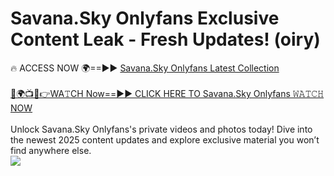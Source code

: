# Savana.Sky Onlyfans Exclusive Content Leak - Fresh Updates! (oiry)

🔥 ACCESS NOW 🌍==►► <a href="https://tinyurl.com/kvy9nzfs" rel="nofollow">Savana.Sky Onlyfans Latest Collection</a>
<br><br>
[🔴🌍📺📱👉WA𝚃CH Now==►► CLICK HERE TO Savana.Sky Onlyfans 𝚆𝙰𝚃𝙲𝙷 NOW](https://tinyurl.com/kvy9nzfs)
<br><br>
Unlock Savana.Sky Onlyfans's private videos and photos today! Dive into the newest 2025 content updates and explore exclusive material you won’t find anywhere else.
<br>
<a href="https://tinyurl.com/kvy9nzfs" rel="nofollow" data-target="animated-image.originalLink"><img src="https://camo.githubusercontent.com/8a4f000d20f83aca3bf7ec5f350d767afa0574a8a352519fd8cfa583a6f93a33/68747470733a2f2f692e696d6775722e636f6d2f644a486b345a712e676966" data-canonical-src="https://i.imgur.com/dJHk4Zq.gif" style="max-width: 100%; display: inline-block;" data-target="animated-image.originalImage"></a>
<br>
